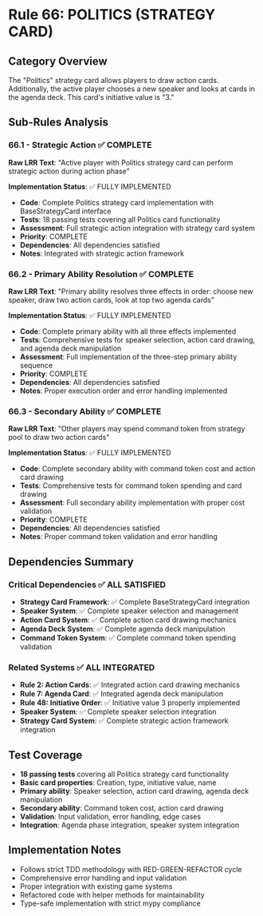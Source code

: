 # Rule 66: POLITICS (STRATEGY CARD)

## Category Overview
The "Politics" strategy card allows players to draw action cards. Additionally, the active player chooses a new speaker and looks at cards in the agenda deck. This card's initiative value is "3."

## Sub-Rules Analysis

### 66.1 - Strategic Action ✅ COMPLETE
**Raw LRR Text**: "Active player with Politics strategy card can perform strategic action during action phase"

**Implementation Status**: ✅ FULLY IMPLEMENTED
- **Code**: Complete Politics strategy card implementation with BaseStrategyCard interface
- **Tests**: 18 passing tests covering all Politics card functionality
- **Assessment**: Full strategic action integration with strategy card system
- **Priority**: COMPLETE
- **Dependencies**: All dependencies satisfied
- **Notes**: Integrated with strategic action framework

### 66.2 - Primary Ability Resolution ✅ COMPLETE
**Raw LRR Text**: "Primary ability resolves three effects in order: choose new speaker, draw two action cards, look at top two agenda cards"

**Implementation Status**: ✅ FULLY IMPLEMENTED
- **Code**: Complete primary ability with all three effects implemented
- **Tests**: Comprehensive tests for speaker selection, action card drawing, and agenda deck manipulation
- **Assessment**: Full implementation of the three-step primary ability sequence
- **Priority**: COMPLETE
- **Dependencies**: All dependencies satisfied
- **Notes**: Proper execution order and error handling implemented

### 66.3 - Secondary Ability ✅ COMPLETE
**Raw LRR Text**: "Other players may spend command token from strategy pool to draw two action cards"

**Implementation Status**: ✅ FULLY IMPLEMENTED
- **Code**: Complete secondary ability with command token cost and action card drawing
- **Tests**: Comprehensive tests for command token spending and card drawing
- **Assessment**: Full secondary ability implementation with proper cost validation
- **Priority**: COMPLETE
- **Dependencies**: All dependencies satisfied
- **Notes**: Proper command token validation and error handling

## Dependencies Summary

### Critical Dependencies ✅ ALL SATISFIED
- **Strategy Card Framework**: ✅ Complete BaseStrategyCard integration
- **Speaker System**: ✅ Complete speaker selection and management
- **Action Card System**: ✅ Complete action card drawing mechanics
- **Agenda Deck System**: ✅ Complete agenda deck manipulation
- **Command Token System**: ✅ Complete command token spending validation

### Related Systems ✅ ALL INTEGRATED
- **Rule 2: Action Cards**: ✅ Integrated action card drawing mechanics
- **Rule 7: Agenda Card**: ✅ Integrated agenda deck manipulation
- **Rule 48: Initiative Order**: ✅ Initiative value 3 properly implemented
- **Speaker System**: ✅ Complete speaker selection integration
- **Strategy Card System**: ✅ Complete strategic action framework integration

## Test Coverage
- **18 passing tests** covering all Politics strategy card functionality
- **Basic card properties**: Creation, type, initiative value, name
- **Primary ability**: Speaker selection, action card drawing, agenda deck manipulation
- **Secondary ability**: Command token cost, action card drawing
- **Validation**: Input validation, error handling, edge cases
- **Integration**: Agenda phase integration, speaker system integration

## Implementation Notes
- Follows strict TDD methodology with RED-GREEN-REFACTOR cycle
- Comprehensive error handling and input validation
- Proper integration with existing game systems
- Refactored code with helper methods for maintainability
- Type-safe implementation with strict mypy compliance
